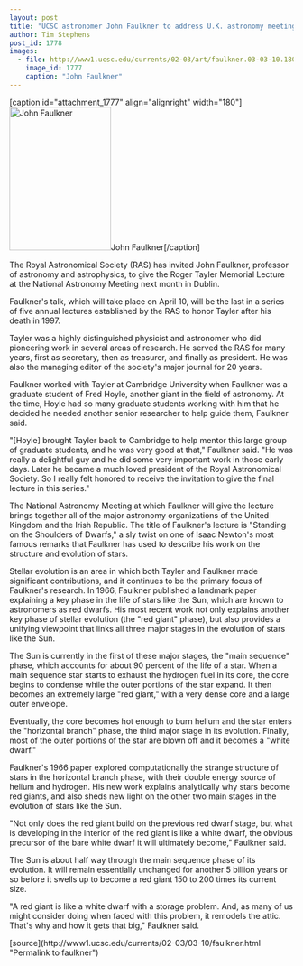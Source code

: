```yaml
---
layout: post
title: "UCSC astronomer John Faulkner to address U.K. astronomy meeting"
author: Tim Stephens
post_id: 1778
images:
  - file: http://www1.ucsc.edu/currents/02-03/art/faulkner.03-03-10.180.jpg
    image_id: 1777
    caption: "John Faulkner"
---
```


[caption id="attachment_1777" align="alignright" width="180"]<a href="http://localhost/mysite/wp-content/uploads/2003/03/faulkner.03-03-10.180.jpg"><img class="size-full wp-image-1777" src="http://localhost/mysite/wp-content/uploads/2003/03/faulkner.03-03-10.180.jpg" alt="John Faulkner" width="180" height="254" /></a>John Faulkner[/caption]
<p>
  The Royal Astronomical Society (RAS) has invited John Faulkner, professor of astronomy and astrophysics, to give the Roger Tayler Memorial Lecture at the National Astronomy Meeting next month in Dublin.
</p>
<p>
  Faulkner's talk, which will take place on April 10, will be the last in a series of five annual lectures established by the RAS to honor Tayler after his death in 1997.<br>
</p>
<p>
  Tayler was a highly distinguished physicist and astronomer who did pioneering work in several areas of research. He served the RAS for many years, first as secretary, then as treasurer, and finally as president. He was also the managing editor of the society's major journal for 20 years.<br>
</p>
<p>
  Faulkner worked with Tayler at Cambridge University when Faulkner was a graduate student of Fred Hoyle, another giant in the field of astronomy. At the time, Hoyle had so many graduate students working with him that he decided he needed another senior researcher to help guide them, Faulkner said.<br>
</p>
<p>
  "[Hoyle] brought Tayler back to Cambridge to help mentor this large group of graduate students, and he was very good at that," Faulkner said. "He was really a delightful guy and he did some very important work in those early days. Later he became a much loved president of the Royal Astronomical Society. So I really felt honored to receive the invitation to give the final lecture in this series."<br>
</p>
<p>
  The National Astronomy Meeting at which Faulkner will give the lecture brings together all of the major astronomy organizations of the United Kingdom and the Irish Republic. The title of Faulkner's lecture is "Standing on the Shoulders of Dwarfs," a sly twist on one of Isaac Newton's most famous remarks that Faulkner has used to describe his work on the structure and evolution of stars.<br>
</p>
<p>
  Stellar evolution is an area in which both Tayler and Faulkner made significant contributions, and it continues to be the primary focus of Faulkner's research. In 1966, Faulkner published a landmark paper explaining a key phase in the life of stars like the Sun, which are known to astronomers as red dwarfs. His most recent work not only explains another key phase of stellar evolution (the "red giant" phase), but also provides a unifying viewpoint that links all three major stages in the evolution of stars like the Sun.<br>
</p>
<p>
  The Sun is currently in the first of these major stages, the "main sequence" phase, which accounts for about 90 percent of the life of a star. When a main sequence star starts to exhaust the hydrogen fuel in its core, the core begins to condense while the outer portions of the star expand. It then becomes an extremely large "red giant," with a very dense core and a large outer envelope.
</p>
<p>
  Eventually, the core becomes hot enough to burn helium and the star enters the "horizontal branch" phase, the third major stage in its evolution. Finally, most of the outer portions of the star are blown off and it becomes a "white dwarf."<br>
</p>
<p>
  Faulkner's 1966 paper explored computationally the strange structure of stars in the horizontal branch phase, with their double energy source of helium and hydrogen. His new work explains analytically why stars become red giants, and also sheds new light on the other two main stages in the evolution of stars like the Sun.<br>
</p>
<p>
  "Not only does the red giant build on the previous red dwarf stage, but what is developing in the interior of the red giant is like a white dwarf, the obvious precursor of the bare white dwarf it will ultimately become," Faulkner said.<br>
</p>
<p>
  The Sun is about half way through the main sequence phase of its evolution. It will remain essentially unchanged for another 5 billion years or so before it swells up to become a red giant 150 to 200 times its current size.<br>
</p>
<p>
  "A red giant is like a white dwarf with a storage problem. And, as many of us might consider doing when faced with this problem, it remodels the attic. That's why and how it gets that big," Faulkner said.<br>
</p>
[source](http://www1.ucsc.edu/currents/02-03/03-10/faulkner.html "Permalink to faulkner")
